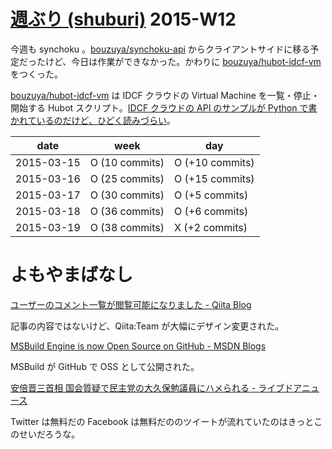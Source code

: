 # [週ぶり (shuburi)][shuburi] 2015-W12

今週も synchoku 。[bouzuya/synchoku-api][] からクライアントサイドに移る予定だったけど、今日は作業ができなかった。かわりに [bouzuya/hubot-idcf-vm][] をつくった。

[bouzuya/hubot-idcf-vm][] は IDCF クラウドの Virtual Machine を一覧・停止・開始する Hubot スクリプト。[IDCF クラウドの API のサンプルが Python で書かれているのだけど、ひどく読みづらい](http://www.idcf.jp/cloud/docs/Developer's%20Guide)。

date       | week            | day
-----------|-----------------|-----------------
2015-03-15 | O (10 commits)  | O (+10 commits)
2015-03-16 | O (25 commits)  | O (+15 commits)
2015-03-17 | O (30 commits)  | O (+5 commits)
2015-03-18 | O (36 commits)  | O (+6 commits)
2015-03-19 | O (38 commits)  | X (+2 commits)

# よもやまばなし

[ユーザーのコメント一覧が閲覧可能になりました - Qiita Blog](http://blog.qiita.com/post/114017651319/comments-on-my-page)

記事の内容ではないけど、Qiita:Team が大幅にデザイン変更された。

[MSBuild Engine is now Open Source on GitHub - MSDN Blogs](http://blogs.msdn.com/b/dotnet/archive/2015/03/18/msbuild-engine-is-now-open-source-on-github.aspx)

MSBuild が GitHub で OSS として公開された。

[安倍晋三首相 国会質疑で民主党の大久保勉議員にハメられる - ライブドアニュース](http://news.livedoor.com/article/detail/9904278/)

Twitter は無料だの Facebook は無料だののツイートが流れていたのはきっとこのせいだろうな。

[shuburi]: http://shuburi.org
[bouzuya/hubot-idcf-vm]: https://github.com/bouzuya/hubot-idcf-vm
[bouzuya/synchoku-api]: https://github.com/bouzuya/synchoku-api
